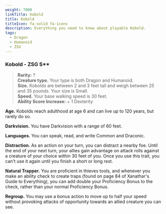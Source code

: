 ```yaml
---
weight: 7000
linkTitle: Kobold
title: Kobold
titleIcon: fa-solid fa-icons
description: Everything you need to know about playable Kobold.
tags:
  - Dragon
  - Humanoid
  - ZSG
---
```

### Kobold - ZSG S\*\*

> **Rarity:** ?  
> **Creature type.** Your type is both Dragon and Humanoid.  
> **Size.** Kobolds are between 2 and 3 feet tall and weigh between 25 and 35
> pounds. Your size is Small.  
> **Speed.** Your base walking speed is 30 feet.  
> **Ability Score Increase:** \+ 1 Dexterity

**Age.** Kobolds reach adulthood at age 6 and can live up to 120 years, but
rarely do so.

**Darkvision.** You have Darkvision with a range of 60 feet.

**Languages.** You can speak, read, and write Common and Draconic.

**Distraction.** As an action on your turn, you can distract a nearby foe. Until
the end of your next turn, your allies gain advantage on attack rolls against a
creature of your choice within 30 feet of you. Once you use this trait, you
can't use it again until you finish a short or long rest.

**Natural Trapper.** You are proficient in thieves tools, and whenever you make
an ability check to create traps (found on page 84 of Xanathar's Guide to
Everything), you can add double your Proficiency Bonus to the check, rather than
your normal Proficiency Bonus.

**Regroup.** You may use a bonus action to move up to half your speed without
provoking attacks of opportunity towards an allied creature you can see.

